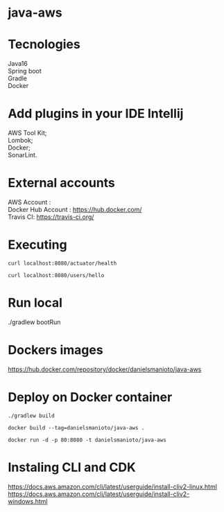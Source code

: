# java-aws

# Tecnologies 

Java16 <br>
Spring boot <br>
Gradle <br>
Docker <br>

# Add plugins in your IDE Intellij
AWS Tool Kit; <br>
Lombok; <br>
Docker; <br>
SonarLint. <br>

# External accounts

AWS Account :   <br>
Docker Hub Account :  https://hub.docker.com/  <br>
Travis CI: https://travis-ci.org/ <br>

# Executing 

`curl localhost:8080/actuator/health`

`curl localhost:8080/users/hello`

# Run local

 ./gradlew bootRun
 
# Dockers images 

https://hub.docker.com/repository/docker/danielsmanioto/java-aws <br>

# Deploy on Docker container 

`./gradlew build`

`docker build --tag=danielsmanioto/java-aws .`

`docker run -d -p 80:8080 -t danielsmanioto/java-aws `

# Instaling CLI and CDK 
https://docs.aws.amazon.com/cli/latest/userguide/install-cliv2-linux.html <br>
https://docs.aws.amazon.com/cli/latest/userguide/install-cliv2-windows.html <br>



